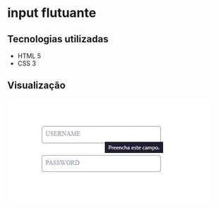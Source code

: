 # input flutuante

## Tecnologias utilizadas
<ul>
  <li>HTML 5</li>
  <li>CSS 3</li>
</ul>

## Visualização

<img src="Video_1659804174.gif">
